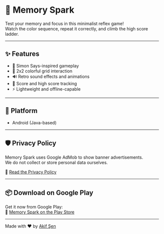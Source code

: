 # 🧠 Memory Spark

Test your memory and focus in this minimalist reflex game!  
Watch the color sequence, repeat it correctly, and climb the high score ladder.

---

## ✨ Features

- 🎯 Simon Says-inspired gameplay
- 🎨 2x2 colorful grid interaction
- 🔊 Retro sound effects and animations
- 💾 Score and high score tracking
- ⚡ Lightweight and offline-capable

---

## 📱 Platform

- Android (Java-based)

---

## 🛡️ Privacy Policy

Memory Spark uses Google AdMob to show banner advertisements.  
We do not collect or store personal data ourselves.

🔗 [Read the Privacy Policy](https://akifsen.github.io/memoryspark/privacy-policy.html)

---

## 📦 Download on Google Play

Get it now from Google Play:  
🔗 [Memory Spark on the Play Store](https://play.google.com/store/apps/details?id=tr.com.akifsen.memoryspark)

---

Made with ❤️ by [Akif Şen](https://www.linkedin.com/in/akifsen)
